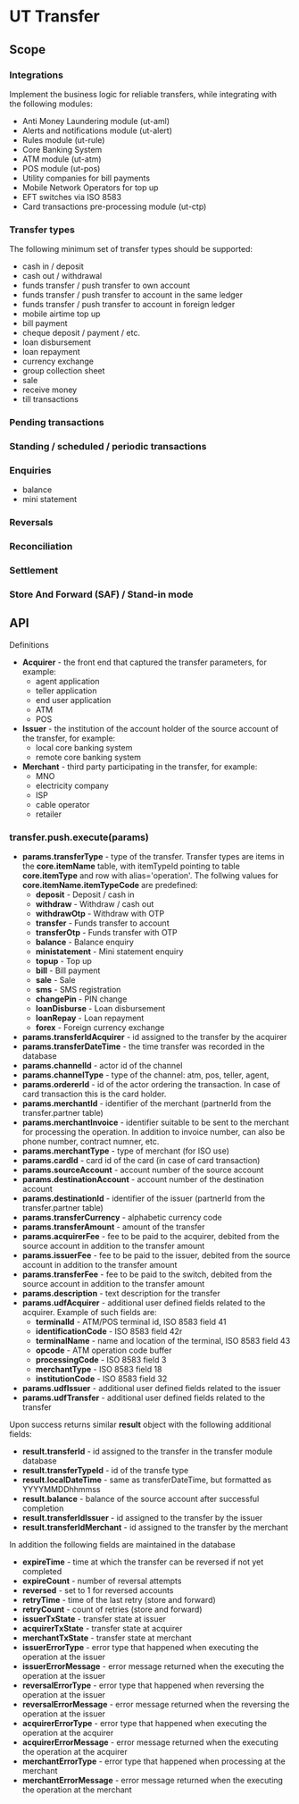 # UT Transfer

## Scope

### Integrations

Implement the business logic for reliable transfers, while integrating with the following modules:

* Anti Money Laundering module (ut-aml)
* Alerts and notifications module (ut-alert)
* Rules module (ut-rule)
* Core Banking System
* ATM module (ut-atm)
* POS module (ut-pos)
* Utility companies for bill payments
* Mobile Network Operators for top up
* EFT switches via ISO 8583
* Card transactions pre-processing module (ut-ctp)

### Transfer types

The following minimum set of transfer types should be supported:

* cash in / deposit
* cash out / withdrawal
* funds transfer / push transfer to own account
* funds transfer / push transfer to account in the same ledger
* funds transfer / push transfer to account in foreign ledger
* mobile airtime top up
* bill payment
* cheque deposit / payment / etc.
* loan disbursement
* loan repayment
* currency exchange
* group collection sheet
* sale
* receive money
* till transactions

### Pending transactions

### Standing / scheduled / periodic transactions

### Enquiries

* balance
* mini statement

### Reversals

### Reconciliation

### Settlement

### Store And Forward (SAF) / Stand-in mode

## API

Definitions

* **Acquirer** - the front end that captured the transfer parameters, for example:
  * agent application
  * teller application
  * end user application
  * ATM
  * POS
* **Issuer** - the institution of the account holder of the source account of the transfer, for example:
  * local core banking system
  * remote core banking system
* **Merchant** - third party participating in the transfer, for example:
  * MNO
  * electricity company
  * ISP
  * cable operator
  * retailer

### transfer.push.execute(params)

* **params.transferType** - type of the transfer. Transfer types are items in the **core.itemName** table, with itemTypeId pointing to table **core.itemType** and row with alias='operation'. The follwing values for **core.itemName.itemTypeCode** are predefined:
  * **deposit** - Deposit / cash in
  * **withdraw** - Withdraw / cash out
  * **withdrawOtp** - Withdraw with OTP
  * **transfer** - Funds transfer to account
  * **transferOtp** - Funds transfer with OTP
  * **balance** - Balance enquiry
  * **ministatement** - Mini statement enquiry
  * **topup** - Top up
  * **bill** - Bill payment
  * **sale** - Sale
  * **sms** - SMS registration
  * **changePin** - PIN change
  * **loanDisburse** - Loan disbursement
  * **loanRepay** - Loan repayment
  * **forex** - Foreign currency exchange
* **params.transferIdAcquirer** - id assigned to the transfer by the acquirer
* **params.transferDateTime** - the time transfer was recorded in the database
* **params.channelId** - actor id of the channel
* **params.channelType** - type of the channel: atm, pos, teller, agent,
* **params.ordererId** - id of the actor ordering the transaction. In case of card transaction this is the card holder.
* **params.merchantId** - identifier of the merchant (partnerId from the transfer.partner table)
* **params.merchantInvoice** - identifier suitable to be sent to the merchant for processing the operation. In addition to invoice number, can also be phone number, contract numner, etc.
* **params.merchantType** - type of merchant (for ISO use)
* **params.cardId** - card id of the card (in case of card transaction)
* **params.sourceAccount** - account number of the source account
* **params.destinationAccount** - account number of the destination account
* **params.destinationId** - identifier of the issuer (partnerId from the transfer.partner table)
* **params.transferCurrency** - alphabetic currency code
* **params.transferAmount** - amount of the transfer
* **params.acquirerFee** - fee to be paid to the acquirer, debited from the source account in addition to the transfer amount
* **params.issuerFee** - fee to be paid to the issuer, debited from the source account in addition to the transfer amount
* **params.transferFee** - fee to be paid to the switch, debited from the source account in addition to the transfer amount
* **params.description** - text description for the transfer
* **params.udfAcquirer** - additional user defined fields related to the acquirer. Example of such fields are:
    * **terminalId** - ATM/POS terminal id, ISO 8583 field 41
    * **identificationCode** - ISO 8583 field 42r
    * **terminalName** - name and location of the terminal, ISO 8583 field 43
    * **opcode** - ATM operation code buffer
    * **processingCode** - ISO 8583 field 3
    * **merchantType** - ISO 8583 field 18
    * **institutionCode** - ISO 8583 field 32
* **params.udfIssuer** - additional user defined fields related to the issuer
* **params.udfTransfer** - additional user defined fields related to the transfer

Upon success returns similar **result** object with the following additional fields:

* **result.transferId** - id assigned to the transfer in the transfer module database
* **result.transferTypeId** - id of the transfe type
* **result.localDateTime** - same as transferDateTime, but formatted as YYYYMMDDhhmmss
* **result.balance** - balance of the source account after successful completion
* **result.transferIdIssuer** - id assigned to the transfer by the issuer
* **result.transferIdMerchant** - id assigned to the transfer by the merchant

In addition the following fields are maintained in the database

* **expireTime** - time at which the transfer can be reversed if not yet completed
* **expireCount** - number of reversal attempts
* **reversed** - set to 1 for reversed accounts
* **retryTime** - time of the last retry (store and forward)
* **retryCount** - count of retries (store and forward)
* **issuerTxState** - transfer state at issuer
* **acquirerTxState** - transfer state at acquirer
* **merchantTxState** - transfer state at merchant
* **issuerErrorType** - error type that happened when executing the operation at the issuer
* **issuerErrorMessage** - error message returned when the executing the operation at the issuer
* **reversalErrorType** - error type that happened when reversing the operation at the issuer
* **reversalErrorMessage** - error message returned when the reversing the operation at the issuer
* **acquirerErrorType** - error type that happened when executing the operation at the acquirer
* **acquirerErrorMessage** - error message returned when the executing the operation at the acquirer
* **merchantErrorType** - error type that happened when processing at the merchant
* **merchantErrorMessage** - error message returned when the executing the operation at the merchant
